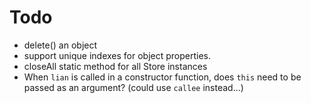# Todo

- delete() an object
- support unique indexes for object properties.
- closeAll static method for all Store instances
- When `lian` is called in a constructor function, does `this` need to be passed as an argument? (could use `callee` instead...)